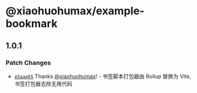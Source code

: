 # @xiaohuohumax/example-bookmark

## 1.0.1

### Patch Changes

- [`e5aae65`](https://github.com/xiaohuohumax/bookmark-script-builder/commit/e5aae65c25bdee02e8ba519fb3710fde69602f24) Thanks [@xiaohuohumax](https://github.com/xiaohuohumax)! - 书签脚本打包器由 Rollup 替换为 Vite, 书签打包器去除无用代码
